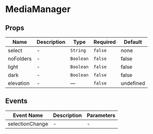 # MediaManager

## Props

<!-- @vuese:MediaManager:props:start -->
|Name|Description|Type|Required|Default|
|---|---|---|---|---|
|select|-|`String`|`false`|none|
|noFolders|-|`Boolean`|`false`|false|
|light|-|`Boolean`|`false`|false|
|dark|-|`Boolean`|`false`|false|
|elevation|-|—|`false`|undefined|

<!-- @vuese:MediaManager:props:end -->


## Events

<!-- @vuese:MediaManager:events:start -->
|Event Name|Description|Parameters|
|---|---|---|
|selectionChange|-|-|

<!-- @vuese:MediaManager:events:end -->


